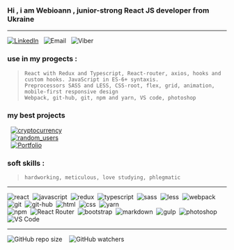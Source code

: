 ### Hi , i am Webioann , junior-strong React JS developer from Ukraine
***
[![LinkedIn][1b]][1]&nbsp; &nbsp;![Email][2b]&nbsp; &nbsp;![Viber][3b] 
### use in my progects :
> `React with Redux and Typescript, React-router, axios, hooks and custom hooks. JavaScript in ES-6+ syntaxis.`<br/>
> `Preprocessors SASS and LESS, CSS-root, flex, grid, animation, mobile-first responsive design` <br/>
> `Webpack, git-hub, git, npm and yarn, VS code, photoshop`
### my best projects <br/>
&nbsp; [![cryptocurrency][6b]][6a]<br/>
&nbsp; [![random_users][5b]][5a]<br/>
&nbsp; [![Portfolio][4b]][4a]<br/>

### soft skills : 
> `hardworking, meticulous, love studying, phlegmatic`
***
![react](https://img.shields.io/badge/react-blue.svg?style=flat&logo=react&logoColor=white)&nbsp;
![javascript](https://img.shields.io/badge/javascript-%23323330.svg?style=flat&logo=javascript&logoColor=%23F7DF1E)&nbsp;
![redux](https://img.shields.io/badge/redux-%23593d88.svg?style=flat&logo=redux&logoColor=white)&nbsp;
![typescript](https://img.shields.io/badge/typescript-%231572B6.svg?style=flat&logo=typescript&logoColor=white)&nbsp;
![sass](https://img.shields.io/badge/SASS-hotpink.svg?style=flat&logo=sass&logoColor=white)&nbsp;
![less](https://img.shields.io/badge/LESS-%231572B6.svg?style=flat&logo=less&logoColor=white)&nbsp;
![webpack](https://img.shields.io/badge/webpack-%238DD6F9.svg?style=flat&logo=webpack&logoColor=black)&nbsp;
![git](https://img.shields.io/badge/git-%23F05033.svg?style=flat&logo=git&logoColor=white)&nbsp;
![git-hub](https://img.shields.io/badge/github-%23323330.svg?style=flat&logo=github&logoColor=white)&nbsp;
![html](https://img.shields.io/badge/html5-%23E34F26.svg?style=flat&logo=html5&logoColor=white)&nbsp;
![css](https://img.shields.io/badge/css3-%231572B6.svg?style=flat&logo=css3&logoColor=white)&nbsp;
![yarn](https://img.shields.io/badge/yarn-%232C8EBB.svg?style=flat&logo=yarn&logoColor=white)&nbsp; <br/>
![npm](https://img.shields.io/badge/NPM-%23323330.svg?style=flat&logo=npm&logoColor=white)&nbsp;
![React Router](https://img.shields.io/badge/react_router-CA4245?style=flat&logo=react-router&logoColor=white)&nbsp;
![bootstrap](https://img.shields.io/badge/bootstrap-%23563D7C.svg?style=flat&logo=bootstrap&logoColor=white)&nbsp;
![markdown](https://img.shields.io/badge/markdown-%23E34F26.svg?style=flat&logo=markdown&logoColor=white)&nbsp;
![gulp](https://img.shields.io/badge/GULP-%23CF4647.svg?style=flat&logo=gulp&logoColor=white)&nbsp;
![photoshop](https://img.shields.io/badge/photoshop-green.svg?style=flat&logo=adobephotoshop&logoColor=white)&nbsp;
![VS Code](https://img.shields.io/badge/VS%20Code-0078d7.svg?style=flat&logo=visual-studio-code&logoColor=white)&nbsp;
***
![GitHub repo size][4] &nbsp;&nbsp;  ![GitHub watchers][5] <!--   DINAMIC IN REPOSITORY  -->
<!------------- LINKS ---------------->
[1]: https://www.linkedin.com/in/alexander-veles "view my LinkedIn"
[1b]: https://img.shields.io/badge/alexandr_veles-%230077b5.svg?style=flat&logo=linkedIn&logoColor=white
[2b]: https://img.shields.io/badge/ioannn7777@gmail.com-%23E34F26.svg?style=flat&logo=gmail&logoColor=red&color=yellow "my emaile"
[3b]: https://img.shields.io/badge/+38_(096)_842_25_72-%23593d88.svg?style=?style=for-the-badge&logo=viber&logoColor=white "send me masage on Viber"
<!-- ------------ CRYPTOCURRENCY LINKS ---------------------------------------->
[6a]: https://cryptocurrency-cea64.web.app/ "visite cryptocurrency app"
[6b]: https://img.shields.io/static/v1?label=cryptocurrency&message=https://webioann.github.io/cryptocurrency/&color=gold

<!-- ------------ RANDOM USERS LINKS ---------------------------------------->
[5a]: https://webioann.github.io/random_users/ "visite random_users app"
[5b]: https://img.shields.io/static/v1?label=random_users&message=https://webioann.github.io/random_users/&color=orange

<!-- ------------ PORTFOLIO LINKS ---------------------------------------->
[4a]: https://webioann.github.io/portfolio/ "visite my portfolio"
[4b]: https://img.shields.io/static/v1?label=portfolio&message=https://webioann.github.io/portfolio/&color=red


[4]: https://img.shields.io/github/repo-size/webioann/webioann?color=red&logo=GitHub
[5]: https://img.shields.io/github/watchers/webioann/webioann?color=red&logo=GitHub



<!-- <img src="./assets/github-bg.jpg"/> -->







